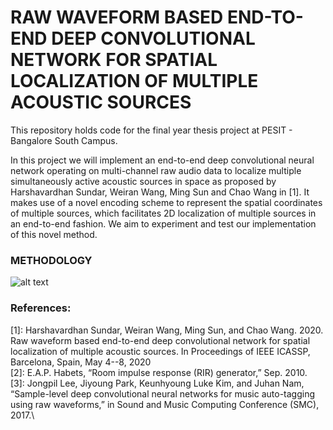# RAW WAVEFORM BASED END-TO-END DEEP CONVOLUTIONAL NETWORK FOR SPATIAL LOCALIZATION OF MULTIPLE ACOUSTIC SOURCES

This repository holds code for the final year thesis project at PESIT - Bangalore South Campus. 

In this project we will implement an end-to-end deep convolutional neural network operating on multi-channel raw audio data to localize multiple simultaneously active acoustic sources in space as proposed by Harshavardhan Sundar, Weiran Wang, Ming Sun and Chao Wang in [1]. It makes use of a novel encoding scheme to represent the spatial coordinates of multiple sources, which facilitates 2D localization of multiple sources in an end-to-end fashion. We aim to experiment and test our implementation of this novel method.

### METHODOLOGY
![alt text](https://raw.githubusercontent.com/nol-alb/HVsundarSourceLocalization/main/images/Screenshot%202021-01-10%20at%2011.54.15%20PM.png)


### References:
[1]: Harshavardhan Sundar, Weiran Wang, Ming Sun, and Chao Wang. 2020. Raw waveform based end-to-end deep convolutional network for spatial localization of multiple acoustic sources. In Proceedings of IEEE ICASSP, Barcelona, Spain, May 4--8, 2020\
[2]: E.A.P. Habets, “Room impulse response (RIR) generator,”
Sep. 2010.\
[3]: Jongpil Lee, Jiyoung Park, Keunhyoung Luke Kim, and Juhan Nam, “Sample-level deep convolutional neural networks for music auto-tagging using raw waveforms,” in Sound and Music Computing Conference (SMC), 2017.\


